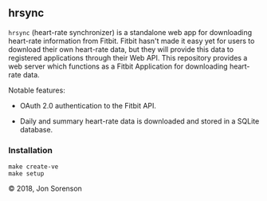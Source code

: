 ## hrsync

`hrsync` (heart-rate synchronizer) is a standalone web app for downloading heart-rate
information from Fitbit.  Fitbit hasn't made it easy yet for users to download
their own heart-rate data, but they will provide this data to registered applications
through their Web API.  This repository provides a web server which functions
as a Fitbit Application for downloading heart-rate data.

Notable features:

* OAuth 2.0 authentication to the Fitbit API.

* Daily and summary heart-rate data is downloaded and stored in a SQLite database.

### Installation

```
make create-ve
make setup
```

&#169; 2018, Jon Sorenson
